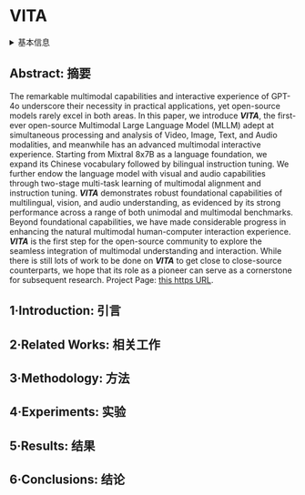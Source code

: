 # VITA

<details>
<summary>基本信息</summary>

- 标题: "VITA: Towards Open-Source Interactive Omni Multimodal LLM"
- 作者:
  - 01 Chaoyou Fu,
  - 02 Haojia Lin,
  - 03 Zuwei Long,
  - 04 Yunhang Shen,
  - 05 Meng Zhao,
  - 06 Yifan Zhang,
  - 07 Shaoqi Dong,
  - 08 Xiong Wang,
  - 09 Di Yin,
  - 10 Long Ma,
  - 11 Xiawu Zheng,
  - 12 Ran He,
  - 13 Rongrong Ji,
  - 14 Yunsheng Wu,
  - 15 Caifeng Shan,
  - 16 Xing Sun
- 链接:
  - [ArXiv](https://arxiv.org/abs/2408.05211)
  - [Publication]()
  - [Github](https://github.com/VITA-MLLM/VITA)
  - [Demo](https://vita-home.github.io/)
- 文件:
  - [ArXiv](_PDF/2408.05211v2__VITA__Towards_Open-Source_Interactive_Omni_Multimodal_LLM.pdf)
  - [Publication] #TODO

</details>

## Abstract: 摘要

The remarkable multimodal capabilities and interactive experience of GPT-4o underscore their necessity in practical applications, yet open-source models rarely excel in both areas.
In this paper, we introduce ***VITA***, the first-ever open-source Multimodal Large Language Model (MLLM) adept at simultaneous processing and analysis of Video, Image, Text, and Audio modalities, and meanwhile has an advanced multimodal interactive experience.
Starting from Mixtral 8x7B as a language foundation, we expand its Chinese vocabulary followed by bilingual instruction tuning.
We further endow the language model with visual and audio capabilities through two-stage multi-task learning of multimodal alignment and instruction tuning.
***VITA*** demonstrates robust foundational capabilities of multilingual, vision, and audio understanding, as evidenced by its strong performance across a range of both unimodal and multimodal benchmarks.
Beyond foundational capabilities, we have made considerable progress in enhancing the natural multimodal human-computer interaction experience.
***VITA*** is the first step for the open-source community to explore the seamless integration of multimodal understanding and interaction.
While there is still lots of work to be done on ***VITA*** to get close to close-source counterparts, we hope that its role as a pioneer can serve as a cornerstone for subsequent research.
Project Page: [this https URL](https://vita-home.github.io/).

## 1·Introduction: 引言

## 2·Related Works: 相关工作

## 3·Methodology: 方法

## 4·Experiments: 实验

## 5·Results: 结果

## 6·Conclusions: 结论
